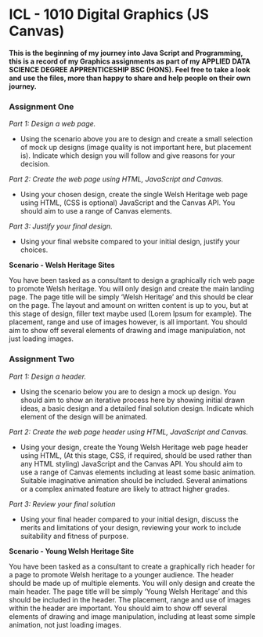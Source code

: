 # ICL - 1010 Digital Graphics (JS Canvas)

**This is the beginning of my journey into Java Script and Programming, this is a record of my Graphics assignments as part of my APPLIED DATA SCIENCE DEGREE APPRENTICESHIP BSC (HONS). Feel free to take a look and use the files, more than happy to share and help people on their own journey.**

### Assignment One ###
*Part 1: Design a web page.*
 - Using the scenario above you are to design and create a small selection of mock up designs (image quality is not important here, but placement is). Indicate which design you will follow and give reasons for your decision.

*Part 2: Create the web page using HTML, JavaScript and Canvas.*
 - Using your chosen design, create the single Welsh Heritage web page using HTML, (CSS is optional) JavaScript and the Canvas API. You should aim to use a range of Canvas elements.

*Part 3: Justify your final design.*
 - Using your final website compared to your initial design, justify your choices.

**Scenario - Welsh Heritage Sites**

You have been tasked as a consultant to design a graphically rich web page to promote Welsh heritage. You will only design and create the main landing page. The page title will be simply ‘Welsh Heritage’ and this should be clear on the page. The layout and amount on written content is up to you, but at this stage of design, filler text maybe used (Lorem Ipsum for example). The placement, range and use of images however, is all important. You should aim to show off several elements of drawing and image manipulation, not just loading images.

### Assignment Two ###
*Part 1: Design a header.*
 - Using the scenario below you are to design a mock up design. You should aim to show an iterative process here by showing initial drawn ideas, a basic design and a detailed final solution design. Indicate which element of the design will be animated.

*Part 2: Create the web page header using HTML, JavaScript and Canvas.*
 - Using your design, create the Young Welsh Heritage web page header using HTML, (At this stage, CSS, if required, should be used rather than any HTML styling) JavaScript and the Canvas API. You should aim to use a range of Canvas elements including at least some basic animation. Suitable imaginative animation should be included. Several animations or a complex animated feature are likely to attract higher grades.

*Part 3: Review your final solution*
 - Using your final header compared to your initial design, discuss the merits and limitations of your design, reviewing your work to include suitability and fitness of purpose.

**Scenario - Young Welsh Heritage Site**

You have been tasked as a consultant to create a graphically rich header for a page to promote Welsh heritage to a younger audience. The header should be made up of multiple elements. You will only design and create the main header. The page title will be simply ‘Young Welsh Heritage’ and this should be included in the header. The placement, range and use of images within the header are important. You should aim to show off several elements of drawing and image manipulation, including at least some simple animation, not just loading images.
